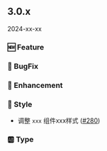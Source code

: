 ## 3.0.x
2024-xx-xx

### 🆕 Feature

### 🐞 BugFix

### 💎 Enhancement

### 💅 Style

- 调整 `xxx` 组件xxx样式 ([#280](https://github.com/sheinsight/shineout-next/pull/280))

### 🆎 Type




